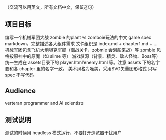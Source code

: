 （交流可以用英文，所有文档中文，保留这句）

## 项目目标
编写一个机械军团大战 zombie 的plant vs zomboie玩法的中文 game spec markdown，完整描述各大组件需求
文件组织是 index.md + chapter1.md + ...
机械军团包含飞机大炮坦克军舰（海战关卡，zobmie 会划船来战）等
zombie 风格按原神中的原魔（如 slime 等）
游戏资源（背景、精灵、敌人怪物、Boss等）统一生成在 assets目录下的 player.html/enemy.html 等。注意 assets 下的名字要和各 chapter 里的名字一致。
美术风格为唯美，采用SVG矢量图形格式
只写 spec 不写代码

## Audience
verteran programmer and AI scientists

## 测试说明
测试的时候用 headless 模式运行，不要打开浏览器干扰用户
